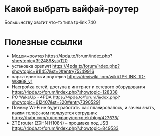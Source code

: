 # Какой выбрать вайфай-роутер

Большинству хватит что-то типа tp-link 740

# Полезные ссылки
- Модем+роутер <https://4pda.to/forum/index.php?showtopic=392489&st=120>
- установка openwrt <https://4pda.to/forum/index.php?showtopic=911457&st=0#entry75549916>
- характеристики роутеров <https://deviwiki.com/wiki/TP-LINK_TD-W8968_v1>
- Настройка сетей, доступа в интернет и сетевого оборудования <https://4pda.to/forum/index.php?showtopic=128338>
- PC WakeUp - 4PDA <https://4pda.to/forum/index.php?showtopic=612407&st=320#entry73905291>
- Почему Wi-Fi не будет работать, как планировалось, и зачем знать, каким телефоном пользуется сотрудник <https://habr.com/ru/company/comptek/blog/427575/>
- ZTE router (ZXHN H108N) – прошивка под USB <https://4pda.to/forum/index.php?showtopic=849533>
